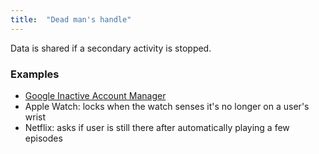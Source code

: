 ```yaml
---
title:  "Dead man's handle"
---
```


Data is shared if a secondary activity is stopped.

### Examples
* [Google Inactive Account Manager](https://support.google.com/accounts/answer/3036546?hl=en)
* Apple Watch: locks when the watch senses it's no longer on a user's wrist
* Netflix: asks if user is still there after automatically playing a few episodes
